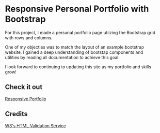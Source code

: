 # Responsive Personal Portfolio with Bootstrap

For this project, I made a personal portfolio page 
utiizing the Bootstrap grid with rows and columns.

One of my objecties was to match the layout of 
an example bootstrap website. I gained a deep understanding
of bootstap components and utilities by reading all documentation to achieve this goal. 

I look forward to continuing to updating this site as my 
portfolio and skills grow!


## Check it out

[Responsive Portfolio](https://raquellee.github.io/responsive_portfolio/)


## Credits

[W3's HTML Validation Service](https://validator.w3.org/)
